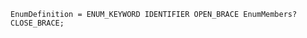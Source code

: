 <!-- This file is generated automatically by infrastructure scripts. Please don't edit by hand. -->

```{ .ebnf .slang-ebnf #EnumDefinition }
EnumDefinition = ENUM_KEYWORD IDENTIFIER OPEN_BRACE EnumMembers? CLOSE_BRACE;
```
